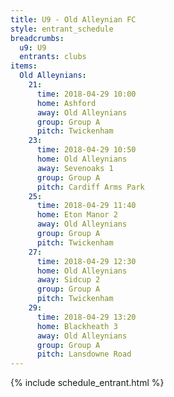 ```yaml
---
title: U9 - Old Alleynian FC
style: entrant_schedule
breadcrumbs:
  u9: U9
  entrants: clubs
items:
  Old Alleynians:
    21:
      time: 2018-04-29 10:00
      home: Ashford
      away: Old Alleynians
      group: Group A
      pitch: Twickenham
    23:
      time: 2018-04-29 10:50
      home: Old Alleynians
      away: Sevenoaks 1
      group: Group A
      pitch: Cardiff Arms Park
    25:
      time: 2018-04-29 11:40
      home: Eton Manor 2
      away: Old Alleynians
      group: Group A
      pitch: Twickenham
    27:
      time: 2018-04-29 12:30
      home: Old Alleynians
      away: Sidcup 2
      group: Group A
      pitch: Twickenham
    29:
      time: 2018-04-29 13:20
      home: Blackheath 3
      away: Old Alleynians
      group: Group A
      pitch: Lansdowne Road
---
```


{% include schedule_entrant.html %}
